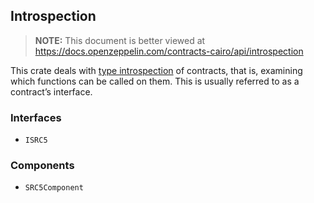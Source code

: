 ## Introspection

> **NOTE:** This document is better viewed at https://docs.openzeppelin.com/contracts-cairo/api/introspection

This crate deals with [type introspection](https://en.wikipedia.org/wiki/Type_introspection) of contracts, that is,
examining which functions can be called on them. This is usually referred to as a contract’s interface.

### Interfaces

- `ISRC5`

### Components

- `SRC5Component`
